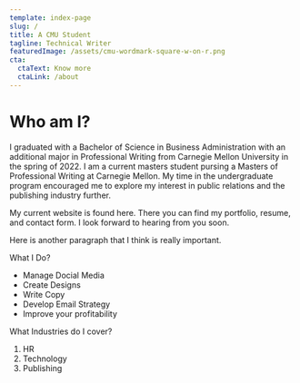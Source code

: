 ```yaml
---
template: index-page
slug: /
title: A CMU Student
tagline: Technical Writer
featuredImage: /assets/cmu-wordmark-square-w-on-r.png
cta:
  ctaText: Know more
  ctaLink: /about
---
```


# Who am I?

I graduated with a Bachelor of Science in Business Administration with an additional major in Professional Writing from Carnegie Mellon University in the spring of 2022. I am a current masters student pursing a Masters of Professional Writing at Carnegie Mellon. My time in the undergraduate program encouraged me to explore my interest in public relations and the publishing industry further.

My current website is found here. There you can find my portfolio, resume, and contact form. I look forward to hearing from you soon.

Here is another paragraph that I think is really important.

What I Do?

- Manage Docial Media
- Create Designs
- Write Copy
- Develop Email Strategy
- Improve your profitability
    
What Industries do I cover?

1. HR
2. Technology
3. Publishing
